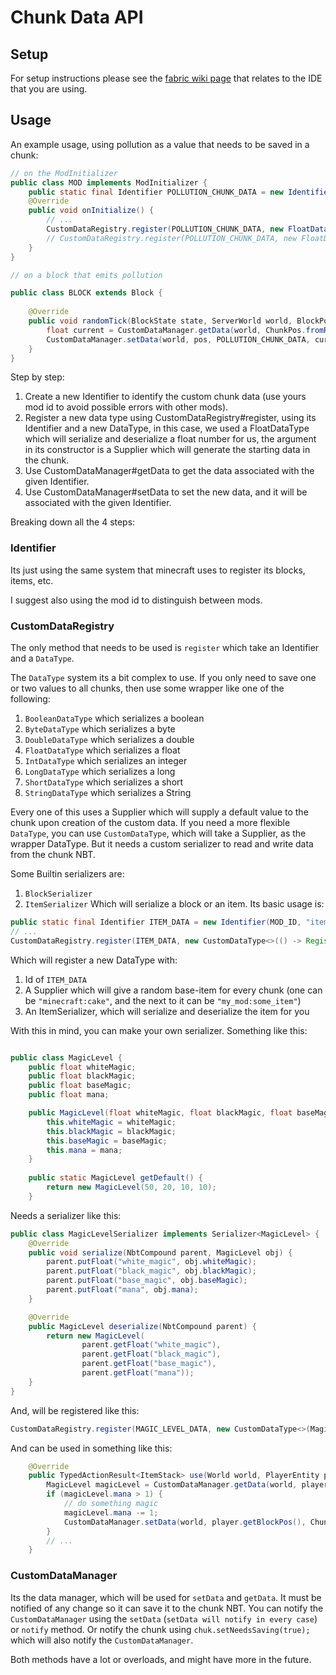 # Chunk Data API

## Setup

For setup instructions please see the [fabric wiki page](https://fabricmc.net/wiki/tutorial:setup) that relates to the IDE that you are using.

## Usage

An example usage, using pollution as a value that needs to be saved in a chunk:

```java
// on the ModInitializer
public class MOD implements ModInitializer {
    public static final Identifier POLLUTION_CHUNK_DATA = new Identifier(MOD_ID, "pollution");
    @Override
    public void onInitialize() {
        // ...
        CustomDataRegistry.register(POLLUTION_CHUNK_DATA, new FloatDataType(() -> 0)); // starts at 0 pollution
        // CustomDataRegistry.register(POLLUTION_CHUNK_DATA, new FloatDataType(() -> 10*(new Random()).nextFloat())); // starts at a random (0-10) pollution
    }
}

// on a block that emits pollution

public class BLOCK extends Block {
    
    @Override
    public void randomTick(BlockState state, ServerWorld world, BlockPos pos, Random random) {
        float current = CustomDataManager.getData(world, ChunkPos.fromRegion(pos.getX(), pos.getY()), POLLUTION_CHUNK_DATA); // gets the current data
        CustomDataManager.setData(world, pos, POLLUTION_CHUNK_DATA, current + 1); // sets new data
    }
}
```

Step by step:

1. Create a new Identifier to identify the custom chunk data (use yours mod id to avoid possible errors with other mods).
2. Register a new data type using CustomDataRegistry#register, using its Identifier and a new DataType, in this case, 
we used a FloatDataType which will serialize and deserialize a float number for us, 
the argument in its constructor is a Supplier which will generate the starting data in the chunk.
3. Use CustomDataManager#getData to get the data associated with the given Identifier.
4. Use CustomDataManager#setData to set the new data, and it will be associated with the given Identifier.

Breaking down all the 4 steps:

### Identifier

Its just using the same system that minecraft uses to register its blocks, items, etc.

I suggest also using the mod id to distinguish between mods.

### CustomDataRegistry

The only method that needs to be used is `register` which take an Identifier and a `DataType`.

The `DataType` system its a bit complex to use. If you only need to save one or two values to all chunks, then
use some wrapper like one of the following:
1. `BooleanDataType` which serializes a boolean
2. `ByteDataType` which serializes a byte
3. `DoubleDataType` which serializes a double
4. `FloatDataType` which serializes a float
5. `IntDataType` which serializes an integer
6. `LongDataType` which serializes a long
7. `ShortDataType` which serializes a short
8. `StringDataType` which serializes a String

Every one of this uses a Supplier which will supply a default value to the chunk upon creation of the custom data.
If you need a more flexible `DataType`, you can use `CustomDataType`, which will take a Supplier, as the wrapper DataType.
But it needs a custom serializer to read and write data from the chunk NBT.

Some Builtin serializers are:
1. `BlockSerializer`
2. `ItemSerializer`
Which will serialize a block or an item. Its basic usage is:

```java
public static final Identifier ITEM_DATA = new Identifier(MOD_ID, "item");
// ...
CustomDataRegistry.register(ITEM_DATA, new CustomDataType<>(() -> Registry.ITEM.get((new Random()).nextInt(Registry.ITEM.size())), new ItemSerializer()));
```
Which will register a new DataType with:
1. Id of `ITEM_DATA`
2. A Supplier which will give a random base-item for every chunk (one can be `"minecraft:cake"`, and the next to it can be `"my_mod:some_item"`)
3. An ItemSerializer, which will serialize and deserialize the item for you

With this in mind, you can make your own serializer. Something like this:

```java

public class MagicLevel {
    public float whiteMagic;
    public float blackMagic;
    public float baseMagic;
    public float mana;

    public MagicLevel(float whiteMagic, float blackMagic, float baseMagic, float mana) {
        this.whiteMagic = whiteMagic;
        this.blackMagic = blackMagic;
        this.baseMagic = baseMagic;
        this.mana = mana;
    }
    
    public static MagicLevel getDefault() {
        return new MagicLevel(50, 20, 10, 10);
    }
```

Needs a serializer like this:

```java
public class MagicLevelSerializer implements Serializer<MagicLevel> {
    @Override
    public void serialize(NbtCompound parent, MagicLevel obj) {
        parent.putFloat("white_magic", obj.whiteMagic);
        parent.putFloat("black_magic", obj.blackMagic);
        parent.putFloat("base_magic", obj.baseMagic);
        parent.putFloat("mana", obj.mana);
    }

    @Override
    public MagicLevel deserialize(NbtCompound parent) {
        return new MagicLevel(
                parent.getFloat("white_magic"), 
                parent.getFloat("black_magic"), 
                parent.getFloat("base_magic"), 
                parent.getFloat("mana"));
    }
}
```

And, will be registered like this:

```java
CustomDataRegistry.register(MAGIC_LEVEL_DATA, new CustomDataType<>(MagicLevel::getDefault, new MagicLevelSerializer()));
```

And can be used in something like this:

```java
    @Override
    public TypedActionResult<ItemStack> use(World world, PlayerEntity player, Hand hand) {
        MagicLevel magicLevel = CustomDataManager.getData(world, player.getChunkPos(), ChunkData.MAGIC_LEVEL_DATA);
        if (magicLevel.mana > 1) {
            // do something magic
            magicLevel.mana -= 1;
            CustomDataManager.setData(world, player.getBlockPos(), ChunkData.MAGIC_LEVEL_DATA, magicLevel);
        }
        // ...
    }
```

### CustomDataManager

Its the data manager, which will be used for `setData` and `getData`. It must be notified of any change so it can save it to the chunk NBT.
You can notify the `CustomDataManager` using the `setData` (`setData will notify in every case`) or `notify` method. 
Or notify the chunk using `chuk.setNeedsSaving(true);` which will also notify the `CustomDataManager`.

Both methods have a lot or overloads, and might have more in the future.

